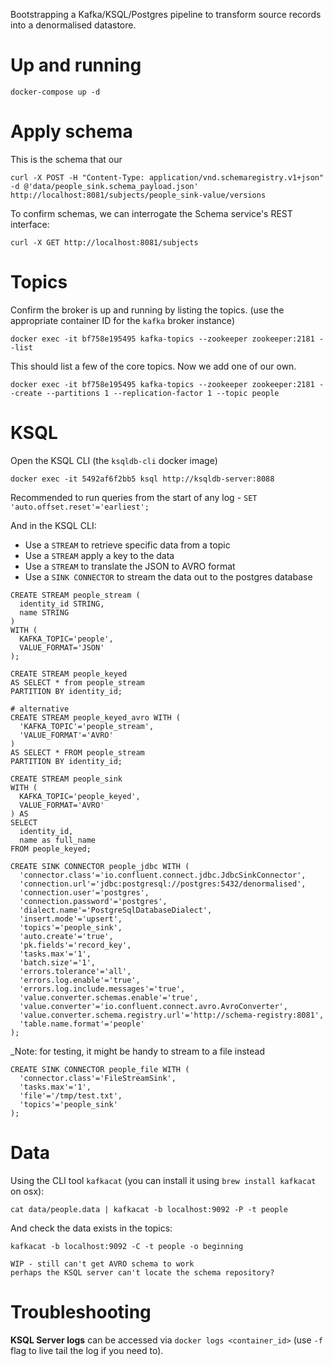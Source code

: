 Bootstrapping a Kafka/KSQL/Postgres pipeline to transform source records into a denormalised datastore.

# Up and running

```
docker-compose up -d
```

# Apply schema

This is the schema that our 
```
curl -X POST -H "Content-Type: application/vnd.schemaregistry.v1+json" -d @'data/people_sink.schema_payload.json' http://localhost:8081/subjects/people_sink-value/versions
```

To confirm schemas, we can interrogate the Schema service's REST interface:

```
curl -X GET http://localhost:8081/subjects
```

# Topics

Confirm the broker is up and running by listing the topics. (use the appropriate container ID for the `kafka` broker instance)

```
docker exec -it bf758e195495 kafka-topics --zookeeper zookeeper:2181 --list
```

This should list a few of the core topics. Now we add one of our own.

```
docker exec -it bf758e195495 kafka-topics --zookeeper zookeeper:2181 --create --partitions 1 --replication-factor 1 --topic people
```

# KSQL

Open the KSQL CLI (the `ksqldb-cli` docker image)

```
docker exec -it 5492af6f2bb5 ksql http://ksqldb-server:8088
```

Recommended to run queries from the start of any log - `SET 'auto.offset.reset'='earliest';`

And in the KSQL CLI:
- Use a `STREAM` to retrieve specific data from a topic
- Use a `STREAM` apply a key to the data
- Use a `STREAM` to translate the JSON to AVRO format
- Use a `SINK CONNECTOR` to stream the data out to the postgres database

```
CREATE STREAM people_stream (
  identity_id STRING,
  name STRING
)
WITH (
  KAFKA_TOPIC='people',
  VALUE_FORMAT='JSON'
);

CREATE STREAM people_keyed
AS SELECT * from people_stream
PARTITION BY identity_id;

# alternative
CREATE STREAM people_keyed_avro WITH (
  'KAFKA_TOPIC'='people_stream',
  'VALUE_FORMAT'='AVRO'
)
AS SELECT * FROM people_stream
PARTITION BY identity_id;

CREATE STREAM people_sink
WITH (
  KAFKA_TOPIC='people_keyed',
  VALUE_FORMAT='AVRO'
) AS
SELECT
  identity_id,
  name as full_name
FROM people_keyed;

CREATE SINK CONNECTOR people_jdbc WITH (
  'connector.class'='io.confluent.connect.jdbc.JdbcSinkConnector',
  'connection.url'='jdbc:postgresql://postgres:5432/denormalised',
  'connection.user'='postgres',
  'connection.password'='postgres',
  'dialect.name'='PostgreSqlDatabaseDialect',
  'insert.mode'='upsert',
  'topics'='people_sink',
  'auto.create'='true',
  'pk.fields'='record_key',
  'tasks.max'='1',
  'batch.size'='1',
  'errors.tolerance'='all',
  'errors.log.enable'='true',
  'errors.log.include.messages'='true',
  'value.converter.schemas.enable'='true',
  'value.converter'='io.confluent.connect.avro.AvroConverter',
  'value.converter.schema.registry.url'='http://schema-registry:8081',
  'table.name.format'='people'
);
```

_Note: for testing, it might be handy to stream to a file instead

```
CREATE SINK CONNECTOR people_file WITH (
  'connector.class'='FileStreamSink',
  'tasks.max'='1',
  'file'='/tmp/test.txt',
  'topics'='people_sink'
);
```

# Data

Using the CLI tool `kafkacat` (you can install it using `brew install kafkacat` on osx):

```
cat data/people.data | kafkacat -b localhost:9092 -P -t people
```

And check the data exists in the topics:
```
kafkacat -b localhost:9092 -C -t people -o beginning
```


```
WIP - still can't get AVRO schema to work
perhaps the KSQL server can't locate the schema repository?
```

# Troubleshooting

__KSQL Server logs__ can be accessed via `docker logs <container_id>` (use `-f` flag to live tail the log if you need to).